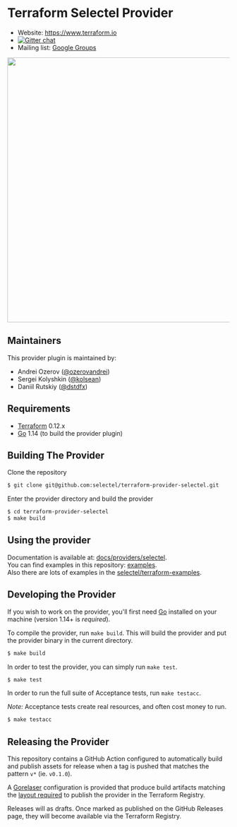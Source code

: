Terraform Selectel Provider
=========================

- Website: https://www.terraform.io
- [![Gitter chat](https://badges.gitter.im/hashicorp-terraform/Lobby.png)](https://gitter.im/hashicorp-terraform/Lobby)
- Mailing list: [Google Groups](http://groups.google.com/group/terraform-tool)

<img src="https://cdn.rawgit.com/hashicorp/terraform-website/master/content/source/assets/images/logo-hashicorp.svg" width="600px">

Maintainers
-----------

This provider plugin is maintained by:

* Andrei Ozerov ([@ozerovandrei](https://github.com/ozerovandrei))
* Sergei Kolyshkin ([@kolsean](https://github.com/kolsean))
* Daniil Rutskiy ([@dstdfx](https://github.com/dstdfx))

Requirements
------------

-	[Terraform](https://www.terraform.io/downloads.html) 0.12.x
-	[Go](https://golang.org/doc/install) 1.14 (to build the provider plugin)

Building The Provider
---------------------

Clone the repository

```sh
$ git clone git@github.com:selectel/terraform-provider-selectel.git
```

Enter the provider directory and build the provider

```sh
$ cd terraform-provider-selectel
$ make build
```

Using the provider
----------------------

Documentation is available at: [docs/providers/selectel](https://www.terraform.io/docs/providers/selectel/index.html).  
You can find examples in this repository: [examples](https://github.com/terraform-providers/terraform-provider-selectel/tree/master/examples).  
Also there are lots of examples in the [selectel/terraform-examples](https://github.com/selectel/terraform-examples).

Developing the Provider
---------------------------

If you wish to work on the provider, you'll first need [Go](https://golang.org) installed on your machine (version 1.14+ is *required*).

To compile the provider, run `make build`. This will build the provider and put the provider binary in the current directory.

```sh
$ make build
```

In order to test the provider, you can simply run `make test`.

```sh
$ make test
```

In order to run the full suite of Acceptance tests, run `make testacc`.

*Note:* Acceptance tests create real resources, and often cost money to run.

```sh
$ make testacc
```

Releasing the Provider
----------------------

This repository contains a GitHub Action configured to automatically build and
publish assets for release when a tag is pushed that matches the pattern `v*`
(ie. `v0.1.0`).

A [Gorelaser](https://goreleaser.com/) configuration is provided that produce
build artifacts matching the [layout required](https://www.terraform.io/docs/registry/providers/publishing.html#manually-preparing-a-release)
to publish the provider in the Terraform Registry.

Releases will as drafts. Once marked as published on the GitHub Releases page,
they will become available via the Terraform Registry.